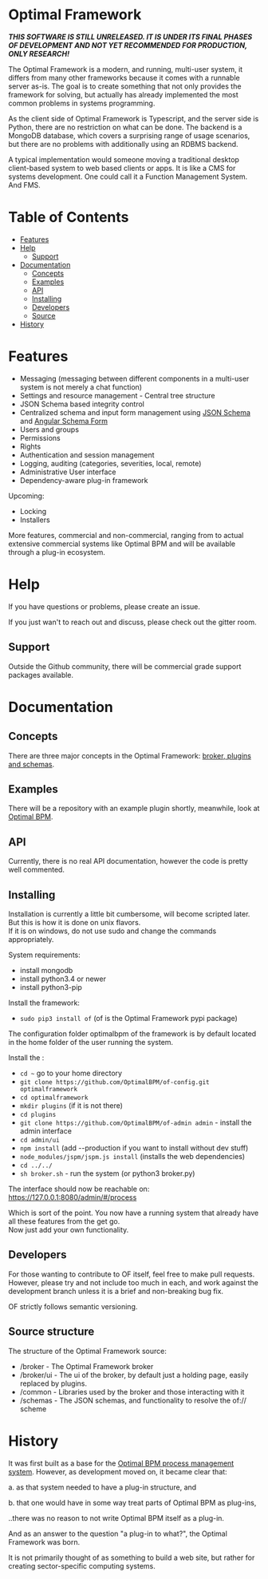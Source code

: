 # Optimal Framework

***THIS SOFTWARE IS STILL UNRELEASED. IT IS UNDER ITS FINAL PHASES OF DEVELOPMENT AND NOT YET RECOMMENDED FOR PRODUCTION, ONLY RESEARCH!***

The Optimal Framework is a modern, and running, multi-user system, it differs from many other frameworks because it comes with a runnable server as-is.
The goal is to create something that not only provides the framework for solving, but actually has already implemented the most common problems in systems programming.

As the client side of Optimal Framework is Typescript, and the server side is Python, there are no restriction on what can be done.
The backend is a MongoDB database, which covers a surprising range of usage scenarios, but there are no problems with additionally using an RDBMS backend.

A typical implementation would someone moving a traditional desktop client-based system to web based clients or apps.
It is like a CMS for systems development. One could call it a Function Management System. And FMS.

<!-- START doctoc generated TOC please keep comment here to allow auto update -->
<!-- DON'T EDIT THIS SECTION, INSTEAD RE-RUN doctoc TO UPDATE -->
# Table of Contents

- [Features](#features)
- [Help](#help)
  - [Support](#support)
- [Documentation](#documentation)
  - [Concepts](#concepts)
  - [Examples](#examples)
  - [API](#api)
  - [Installing](#installing)
  - [Developers](#developers)
  - [Source](#source)
- [History](#history)

<!-- END doctoc generated TOC please keep comment here to allow auto update -->


# Features

* Messaging (messaging between different components in a multi-user system is not merely a chat function)
* Settings and resource management - Central tree structure
* JSON Schema based integrity control
* Centralized schema and input form management using [JSON Schema](http://json-schema.org/) and [Angular Schema Form](https://github.com/json-schema-form/angular-schema-form)
* Users and groups
* Permissions
* Rights
* Authentication and session management
* Logging, auditing (categories, severities, local, remote)
* Administrative User interface 
* Dependency-aware plug-in framework

Upcoming:

* Locking
* Installers

More features, commercial and non-commercial, ranging from  to actual extensive commercial systems like Optimal BPM and will be available through a plug-in ecosystem.

# Help

If you have questions or problems, please create an issue.

If you just wan't to reach out and discuss, please check out the gitter room.

## Support

Outside the Github community, there will be commercial grade support packages available.

# Documentation

## Concepts
There are three major concepts in the Optimal Framework: [broker, plugins and schemas](https://github.com/OptimalBPM/of/wiki/Concepts).

## Examples

There will be a repository with an example plugin shortly, meanwhile, look at [Optimal BPM](https://github.com/OptimalBPM/optimalbpm).

## API

Currently, there is no real API documentation, however the code is pretty well commented. 

## Installing

Installation is currently a little bit cumbersome, will become scripted later.    
But this is how it is done on unix flavors.   
If it is on windows, do not use sudo and change the commands appropriately.

System requirements:

* install mongodb
* install python3.4 or newer
* install python3-pip


Install the framework:

* ```sudo pip3 install of``` (of is the Optimal Framework pypi package)


The configuration folder optimalbpm of the framework is by default located in the home folder of the user running the system.

Install the :

* ```cd ~``` go to your home directory
* ```git clone https://github.com/OptimalBPM/of-config.git optimalframework```
* ```cd optimalframework```
* ```mkdir plugins``` (if it is not there)
* ```cd plugins```
* ```git clone https://github.com/OptimalBPM/of-admin admin``` - install the admin interface
* ```cd admin/ui```
* ```npm install```   (add --production if you want to install without dev stuff)
* ```node_modules/jspm/jspm.js install```  (installs the web dependencies)
* ```cd ../../```
* ```sh broker.sh```  - run the system (or python3 broker.py)

The interface should now be reachable on:
https://127.0.0.1:8080/admin/#/process

Which is sort of the point. You now have a running system that already have all these features from the get go.  
Now just add your own functionality.


## Developers
For those wanting to contribute to OF itself, feel free to make pull requests.  
However, please try and not include too much in each, and work against the development branch unless it is a brief and non-breaking bug fix.

OF strictly follows semantic versioning.

## Source structure

The structure of the Optimal Framework source:

* /broker - The Optimal Framework broker
* /broker/ui - The ui of the broker, by default just a holding page, easily replaced by plugins. 
* /common - Libraries used by the broker and those interacting with it
* /schemas - The JSON schemas, and functionality to resolve the of:// scheme



# History

It was first built as a base for the [Optimal BPM process management system](http://www.optimalbpm.se). 
However, as development moved on, it became clear that:

a. as that system needed to have a plug-in structure, and 

b. that one would have in some way treat parts of Optimal BPM as plug-ins,
 
..there was no reason to not write Optimal BPM itself as a plug-in.

And as an answer to the question "a plug-in to what?", the Optimal Framework was born.

It is not primarily thought of as something to build a web site, but rather for creating sector-specific computing systems.





